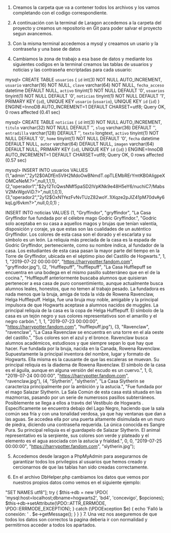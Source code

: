 1. Creamos la carpeta que va a contener todos los archivos y los vamos completando con el codigo correspondiente.

2. A continuación con la terminal de Laragon accedemos a la carpeta del proyecto y creamos un repositorio en Git para poder salvar el proyecto segun avancemos.

3. Con la misma terminal accedemos a mysql y creaamos un usario y la contraseña y una base de datos

4. Cambiamos la zona de trabajo a esa base de datos y mediante los siguientes codigos en la terminal creamos las tablas de usuarios y noticias y las contraseña encriptadas para cada usuario:

mysql> CREATE TABLE `usuarios` (   `id` int(3) NOT NULL AUTO_INCREMENT,   `usuario` varchar(16) NOT NULL,   `clave` varchar(64) NOT NULL,   `fecha_acceso` datetime DEFAULT NULL,   `activo` tinyint(1) NOT NULL DEFAULT '0',   `usuarios` tinyint(1) NOT NULL DEFAULT '0',   `noticias` tinyint(1) NOT NULL DEFAULT '1',   PRIMARY KEY (`id`),
  UNIQUE KEY `usuario` (`usuario`),   UNIQUE KEY `id` (`id`) ) ENGINE=InnoDB AUTO_INCREMENT=1 DEFAULT CHARSET=utf8;
Query OK, 0 rows affected (0.41 sec)

mysql> CREATE TABLE `noticias` (   `id` int(3) NOT NULL AUTO_INCREMENT,   `titulo` varchar(32) NOT NULL DEFAULT '',   `slug` varchar(36) DEFAULT '',   `entradilla` varchar(128) DEFAULT '',   `texto` longtext,   `activo` tinyint(1) NOT NULL DEFAULT '0',   `home` tinyint(1) NOT NULL DEFAULT '0',   `fecha` datetime DEFAULT NULL,   `autor` varchar(64) DEFAULT NULL,   `imagen` varchar(64) DEFAULT NULL,   PRIMARY KEY (`id`),   UNIQUE KEY `id` (`id`) ) ENGINE=InnoDB AUTO_INCREMENT=1 DEFAULT CHARSET=utf8;
Query OK, 0 rows affected (0.57 sec)


mysql> INSERT INTO usuarios VALUES     (1,"admin","$2y$12$0ADfEn5VlH2MdoOwBNmdT.opTLEMbRErYmtKB0AIigpeXOMCeNeM.?>",null,1,1,1),     (2,"operador1","$2y$12$TcQwsNMf5paSD2IVpKNk9e48H5eY6/nuchiC7/MabsV2MxWgoViD.?>",null,1,0,1),     (3,"operador2","$2y$12$OxN1YezFvNvTUzZ82woY..1lXqze2pJlZ41pM70dvAy6kqLg/6vkm?>",null,0,0,1) ;

INSERT INTO noticias VALUES (1,
                             "Gryffindor",
                             "gryffindor",
                             "La Casa Gryffindor fue fundada por el célebre mago Godric Gryffindor.",
                             "Godric solo aceptaba en su casa a aquellos magos y brujas que tenían valentía, disposición y coraje, ya que estas son las cualidades de un auténtico Gryffindor. Los colores de esta casa son el dorado y el escarlata y su símbolo es un león. La reliquia más preciada de la casa es la espada de Godric Gryffindor, perteneciente, como su nombre indica, al fundador de la casa. Los estudiantes de esta casa pasan la mayor parte del tiempo en la Torre de Gryffindor, ubicada en el séptimo piso del Castillo de Hogwarts.",
                             1,
                             1,
                             "2019-07-22 00:00:00",
                             "https://harrypotter.fandom.com",
                             "gryffindor.jpg"),
                            (2,
                             "Hufflepuff",
                             "hufflepuff",
                             "La Casa Hufflepuff se encuentra en una bodega en el mismo pasillo subterráneo que en el de la cocina.",
                             "Hufflepuff anteriormente buscaba alumnos que quisieran pertenecer a esa casa de puro consentimiento, aunque actualmente busca alumnos leales, honestos, que no temen al trabajo pesado. La fundadora es nada menos que la bruja, amiga de toda la vida de Rowena Ravenclaw, Helga Hufflepuff. Helga, fue una bruja muy noble, amigable y la principal impulsora de que Hogwarts aceptase a alumnos nacidos de muggles. La principal reliquia de la casa es la copa de Helga Hufflepuff. El símbolo de la casa es un tejón negro y sus colores representativos son el amarillo y el negro carbón.",
                             1,
                             1,
                             "2019-07-23 00:00:00",
                             "https://harrypotter.fandom.com",
                             "hufflepuff.jpg"),
                            (3,
                             "Ravenclaw",
                             "ravenclaw",
                             "La Casa Ravenclaw se encuentra en una torre en el ala oeste del castillo.",
                             "Sus colores son el azul y el bronce. Ravenclaw busca alumnos académicos, estudiosos y que siempre sepan lo que hay que hacer. Fue fundada por la bruja, nacida en la Canada, Rowena Ravenclaw. Supuestamente la principal inventora del nombre, lugar y formato de Hogwarts. Ella misma es la causante de que las escaleras se muevan. Su principal reliquia es la diadema de Rowena Ravenclaw. El símbolo de la casa es el águila, aunque en alguna versión del escudo es un cuervo.",
                             1,
                             0,
                             "2019-07-24 00:00:00",
                             "https://harrypotter.fandom.com",
                             "ravenclaw.jpg"),
                            (4,
                             "Slytherin",
                             "slytherin",
                             "La Casa Slytherin se caracteriza principalmente por la ambición y la astucia.",
                             "Fue fundada por el mago Salazar Slytherin. La Sala Común de esta casa está situada en las mazmorras, pasando por un serie de numerosos pasillos subterráneos. Posiblemente se llega a ellos a través del Vestíbulo de Hogwarts . Específicamente se encuentra debajo del Lago Negro, haciendo que la sala común sea fría y con una tonalidad verdosa, ya que hay ventanas que dan a las aguas. Se accedea ella por una puerta altamente disimulada en un muro de piedra, diciendo una contraseña requerida. La única conocida es Sangre Pura. Su principal reliquia es el guardapelo de Salazar Slytherin. El animal representativo es la serpiente, sus colores son verde y plateado y el elemento es el agua asociada con la astucia y frialdad.",
                             0,
                             0,
                             "2019-07-25 00:00:00",
                             "https://harrypotter.fandom.com",
                             "slytherin.jpg");

5. Accedemos desde laragon a PhpMyAdmin para asegurarnos de garantizar todos los privilegios al usuarios que hemos creado y cercionarnos de que las tablas han sido creadas correctamente.

6. En el archivo DbHelper.php cambiamos los datos que vemos por nuestros propios datos como vemos en el siguiente ejemplo:

<?php

namespace App\Helper;

class DbHelper {
    
    var $db;
    
    function __construct(){
        
        //Conexión mediante PDO
        $opciones = [\PDO::MYSQL_ATTR_INIT_COMMAND => "SET NAMES utf8"];
        try {
            $this->db = new \PDO(
                'mysql:host=localhost;dbname=hogwarts2',
                'bd4',
                'concevigo',
            $opciones);
            $this->db->setAttribute(\PDO::ATTR_ERRMODE, \PDO::ERRMODE_EXCEPTION);
        } catch (\PDOException $e) {
            echo 'Falló la conexión: ' . $e->getMessage();
        }
        
    }
    
}

7. Una vez nos aseguremos de que todos los datos son correctos la pagina deberia ir con normalidad y permitirnos acceder a todos los apartados.


    
